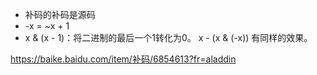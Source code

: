 * 补码的补码是源码
* -x = ~x + 1
* x & (x - 1)：将二进制的最后一个1转化为0。 x - (x & (-x)) 有同样的效果。

https://baike.baidu.com/item/补码/6854613?fr=aladdin
